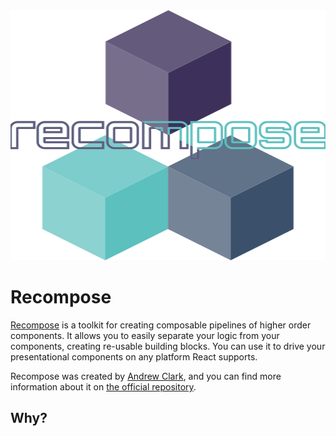 <img src="assets/recompose.png" width="100%" height=400 />

# Recompose

[Recompose](https://github.com/acdlite/recompose) is a toolkit for creating composable pipelines of higher order components. It allows you to easily separate your logic from your components, creating re-usable building blocks. You can use it to drive your presentational components on any platform React supports.

Recompose was created by [Andrew Clark](https://github.com/acdlite), and you can find more information about it on [the official repository](https://github.com/acdlite/recompose).

## Why?